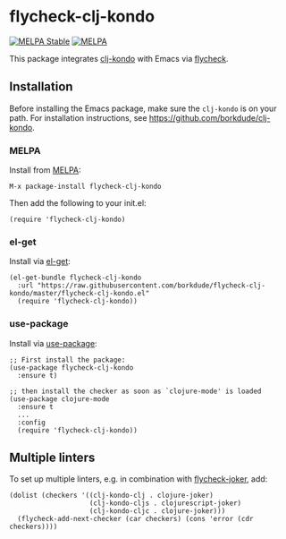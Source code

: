 # flycheck-clj-kondo

[![MELPA Stable](https://stable.melpa.org/packages/flycheck-clj-kondo-badge.svg)](https://stable.melpa.org/#/flycheck-clj-kondo)
[![MELPA](https://melpa.org/packages/flycheck-clj-kondo-badge.svg)](https://melpa.org/#/flycheck-clj-kondo)

This package integrates [clj-kondo](https://github.com/borkdude/clj-kondo) with Emacs via [flycheck](https://www.flycheck.org).

## Installation

Before installing the Emacs package, make sure the `clj-kondo` is on your
path. For installation instructions, see https://github.com/borkdude/clj-kondo.

### MELPA

Install from [MELPA](https://melpa.org/#/flycheck-clj-kondo):

```
M-x package-install flycheck-clj-kondo
```

Then add the following to your init.el:

```
(require 'flycheck-clj-kondo)
```

### el-get

Install via [el-get](https://github.com/dimitri/el-get):

``` emacs-lisp
(el-get-bundle flycheck-clj-kondo
  :url "https://raw.githubusercontent.com/borkdude/flycheck-clj-kondo/master/flycheck-clj-kondo.el"
  (require 'flycheck-clj-kondo))
```

### use-package

Install via [use-package](https://jwiegley.github.io/use-package/):

```emacs-lisp
;; First install the package:
(use-package flycheck-clj-kondo
  :ensure t)

;; then install the checker as soon as `clojure-mode' is loaded
(use-package clojure-mode
  :ensure t
  ...
  :config
  (require 'flycheck-clj-kondo))
```

## Multiple linters

To set up multiple linters, e.g. in combination with
[flycheck-joker](https://github.com/candid82/flycheck-joker), add:

``` emacs-lisp
(dolist (checkers '((clj-kondo-clj . clojure-joker)
                    (clj-kondo-cljs . clojurescript-joker)
                    (clj-kondo-cljc . clojure-joker)))
  (flycheck-add-next-checker (car checkers) (cons 'error (cdr checkers))))
```
